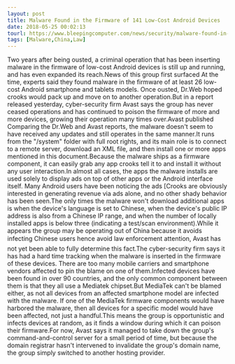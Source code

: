 ```yaml
---
layout: post
title: Malware Found in the Firmware of 141 Low-Cost Android Devices
date: 2018-05-25 00:02:13
tourl: https://www.bleepingcomputer.com/news/security/malware-found-in-the-firmware-of-141-low-cost-android-devices/
tags: [Malware,China,Law]
---
```

Two years after being ousted, a criminal operation that has been inserting malware in the firmware of low-cost Android devices is still up and running, and has even expanded its reach.News of this group first surfaced At the time, experts said they found malware in the firmware of at least 26 low-cost Android smartphone and tablets models. Once ousted, Dr.Web hoped crooks would pack up and move on to another operation.But in a report released yesterday, cyber-security firm Avast says the group has never ceased operations and has continued to poison the firmware of more and more devices, growing their operation many times over.Avast published Comparing the Dr.Web and Avast reports, the malware doesn't seem to have received any updates and still operates in the same manner.It runs from the "/system" folder with full root rights, and its main role is to connect to a remote server, download an XML file, and then install one or more apps mentioned in this document.Because the malware ships as a firmware component, it can easily grab any app crooks tell it to and install it without any user interaction.In almost all cases, the apps the malware installs are used solely to display ads on top of other apps or the Android interface itself. Many Android users have been noticing the ads [Crooks are obviously interested in generating revenue via ads alone, and no other shady behavior has been seen.The only times the malware won't download additional apps is when the device's language is set to Chinese, when the device's public IP address is also from a Chinese IP range, and when the number of locally installed apps is below three (indicating a test/scan environment).While it appears the group may be operating out of China because it avoids infecting Chinese users hence avoid law enforcement attention, Avast has not yet been able to fully determine this fact.The cyber-security firm says it has had a hard time tracking when the malware is inserted in the firmware of these devices. There are too many mobile carriers and smartphone vendors affected to pin the blame on one of them.Infected devices have been found in over 90 countries, and the only common component between them is that they all use a Mediatek chipset.But MediaTek can't be blamed either, as not all devices from an affected smartphone model are infected with the malware. If one of the MediaTek firmware components would have harbored the malware, then all devices for a specific model would have been affected, not just a handful.This means the group is opportunistic and infects devices at random, as it finds a window during which it can poison their firmware.For now, Avast says it managed to take down the group's command-and-control server for a small period of time, but because the domain registrar hasn't intervened to invalidate the group's domain name, the group simply switched to another hosting provider.